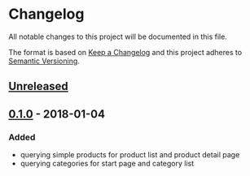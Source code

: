 # Changelog

All notable changes to this project will be documented in this file.

The format is based on [Keep a Changelog](http://keepachangelog.com/) and this project adheres to [Semantic Versioning](http://semver.org/).

## [Unreleased]

## [0.1.0] - 2018-01-04
### Added
- querying simple products for product list and product detail page
- querying categories for start page and category list

[Unreleased]: https://github.com/shopgate/cloud-ext-bigcommerce-catalog/compare/v0.1.0...HEAD
[0.1.0]: https://github.com/shopgate/cloud-ext-bigcommerce-catalog/tree/v0.1.0
